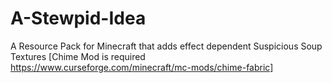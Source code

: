 # A-Stewpid-Idea

A Resource Pack for Minecraft that adds effect dependent Suspicious Soup Textures [Chime Mod is required https://www.curseforge.com/minecraft/mc-mods/chime-fabric]
